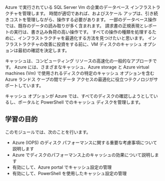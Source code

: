 Azure で実行されている SQL Server Vm の企業のデータベース インフラストラクチャを管理します。 時間が適切であれば、およびスケール アップは、引き続きコストを管理しながら、操作する必要があります。 一部のデータベース操作では、既存のデータの読み取りが多く含まれます。 請求書の正規表現とレポートの実行は、書き込み負荷の高い操作です。 すべての操作の種類を処理するために、インフラストラクチャを最適化する方法を見つけたいと思います。 インフラストラクチャの改善に投資をする前に、VM ディスクのキャッシュ オプションは最初の確認を決定します。

キャッシュは、コンピューティング リソースの高速化の一般的なアプローチです。 Azure には、さまざまなキャッシュ、Azure storage と Azure virtual machines (Vm) で使用されるディスクの特定のキャッシュ オプションを含む Azure ランドス ケープの間でデータ アクセスの最適化に役立つテクノロジがサポートしています。

キャッシュ オプションが Azure では、すべてのディスクの確認しようとしているし、ポータルと PowerShell でのキャッシュ ディスクを管理します。

## <a name="learning-objectives"></a>学習の目的

このモジュールでは、次のことを行います。

- Azure (IOPS) のディスク パフォーマンスに関する重要な考慮事項について説明します
- Azure でディスクのパフォーマンス上のキャッシュの効果について説明します
- 有効にして、Azure portal でキャッシュ設定の管理
- 有効にして、PowerShell を使用したキャッシュ設定の管理